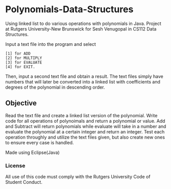 # Polynomials-Data-Structures

Using linked list to do various operations with polynomials in Java. Project at Rutgers University-New Brunswick for Sesh Venugopal in CS112 Data Structures.

Input a text file into the program and select 
```
[1] for ADD
[2] for MULTIPLY 
[3] for EVALUATE 
[4] for EXIT. 
```
Then, input a second text file and obtain a result. The text files simply have numbers that will later be converted into a linked list with coefficients and degrees of the polynomial in descending order.

## Objective


Read the text file and create a linked list version of the polynomial. Write code for all operations of polynoimals and return a polynomial or value. Add and Subtract will return polynomials while evaluate will take in a number and evaluate the polynomial at a certain integer and return an integer. Test each operation throughly and utilize the text files given, but also create new ones to ensure every case is handled.

Made using Eclipse(Java) 

### License


All use of this code must comply with the Rutgers University Code of Student Conduct.

